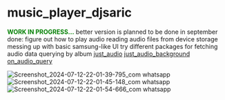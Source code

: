 # music_player_djsaric

**<span style="color: green;">WORK IN PROGRESS...</span>**
better version is planned to be done in september
done: figure out how to play audio
      reading audio files from device storage
      messing up with basic samsung-like UI 
      try different packages for fetching audio data 
      querying by album
      [just_audio](https://pub.dev/packages/just_audio)
      [just_audio_background](https://pub.dev/packages/just_audio_background)
      [on_audio_query](https://pub.dev/packages/on_audio_query)
      
![Screenshot_2024-07-12-22-01-39-795_com whatsapp](https://github.com/user-attachments/assets/5ee51b26-5a32-48ee-9b04-e52aa585512d)
![Screenshot_2024-07-12-22-01-45-148_com whatsapp](https://github.com/user-attachments/assets/a7f902d7-1eb9-4104-b2fa-69034039f577)
![Screenshot_2024-07-12-22-01-54-666_com whatsapp](https://github.com/user-attachments/assets/4ac30eda-7340-407f-8a00-704003b96927)

